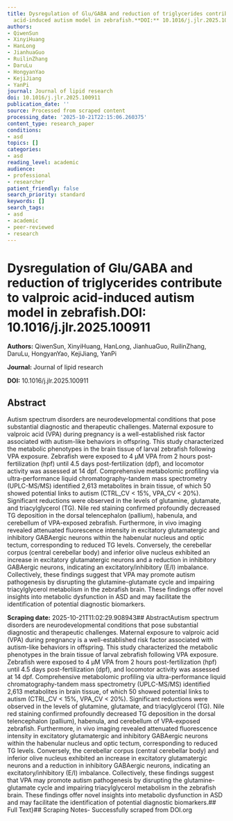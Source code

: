 ```yaml
---
title: Dysregulation of Glu/GABA and reduction of triglycerides contribute to valproic
  acid-induced autism model in zebrafish.**DOI:** 10.1016/j.jlr.2025.100911
authors:
- QiwenSun
- XinyiHuang
- HanLong
- JianhuaGuo
- RuilinZhang
- DaruLu
- HongyanYao
- KejiJiang
- YanPi
journal: Journal of lipid research
doi: 10.1016/j.jlr.2025.100911
publication_date: ''
source: Processed from scraped content
processing_date: '2025-10-21T22:15:06.260375'
content_type: research_paper
conditions:
- asd
topics: []
categories:
- asd
reading_level: academic
audience:
- professional
- researcher
patient_friendly: false
search_priority: standard
keywords: []
search_tags:
- asd
- academic
- peer-reviewed
- research
---
```


# Dysregulation of Glu/GABA and reduction of triglycerides contribute to valproic acid-induced autism model in zebrafish.**DOI:** 10.1016/j.jlr.2025.100911

**Authors:** QiwenSun, XinyiHuang, HanLong, JianhuaGuo, RuilinZhang, DaruLu, HongyanYao, KejiJiang, YanPi

**Journal:** Journal of lipid research

**DOI:** 10.1016/j.jlr.2025.100911

## Abstract

Autism spectrum disorders are neurodevelopmental conditions that pose substantial diagnostic and therapeutic challenges. Maternal exposure to valproic acid (VPA) during pregnancy is a well-established risk factor associated with autism-like behaviors in offspring. This study characterized the metabolic phenotypes in the brain tissue of larval zebrafish following VPA exposure. Zebrafish were exposed to 4 μM VPA from 2 hours post-fertilization (hpf) until 4.5 days post-fertilization (dpf), and locomotor activity was assessed at 14 dpf. Comprehensive metabolomic profiling via ultra-performance liquid chromatography-tandem mass spectrometry (UPLC-MS/MS) identified 2,613 metabolites in brain tissue, of which 50 showed potential links to autism (CTRL_CV < 15%, VPA_CV < 20%). Significant reductions were observed in the levels of glutamine, glutamate, and triacylglycerol (TG). Nile red staining confirmed profoundly decreased TG deposition in the dorsal telencephalon (pallium), habenula, and cerebellum of VPA-exposed zebrafish. Furthermore, in vivo imaging revealed attenuated fluorescence intensity in excitatory glutamatergic and inhibitory GABAergic neurons within the habenular nucleus and optic tectum, corresponding to reduced TG levels. Conversely, the cerebellar corpus (central cerebellar body) and inferior olive nucleus exhibited an increase in excitatory glutamatergic neurons and a reduction in inhibitory GABAergic neurons, indicating an excitatory/inhibitory (E/I) imbalance. Collectively, these findings suggest that VPA may promote autism pathogenesis by disrupting the glutamine-glutamate cycle and impairing triacylglycerol metabolism in the zebrafish brain. These findings offer novel insights into metabolic dysfunction in ASD and may facilitate the identification of potential diagnostic biomarkers.

**Scraping date:** 2025-10-21T11:02:29.908943## AbstractAutism spectrum disorders are neurodevelopmental conditions that pose substantial diagnostic and therapeutic challenges. Maternal exposure to valproic acid (VPA) during pregnancy is a well-established risk factor associated with autism-like behaviors in offspring. This study characterized the metabolic phenotypes in the brain tissue of larval zebrafish following VPA exposure. Zebrafish were exposed to 4 μM VPA from 2 hours post-fertilization (hpf) until 4.5 days post-fertilization (dpf), and locomotor activity was assessed at 14 dpf. Comprehensive metabolomic profiling via ultra-performance liquid chromatography-tandem mass spectrometry (UPLC-MS/MS) identified 2,613 metabolites in brain tissue, of which 50 showed potential links to autism (CTRL_CV < 15%, VPA_CV < 20%). Significant reductions were observed in the levels of glutamine, glutamate, and triacylglycerol (TG). Nile red staining confirmed profoundly decreased TG deposition in the dorsal telencephalon (pallium), habenula, and cerebellum of VPA-exposed zebrafish. Furthermore, in vivo imaging revealed attenuated fluorescence intensity in excitatory glutamatergic and inhibitory GABAergic neurons within the habenular nucleus and optic tectum, corresponding to reduced TG levels. Conversely, the cerebellar corpus (central cerebellar body) and inferior olive nucleus exhibited an increase in excitatory glutamatergic neurons and a reduction in inhibitory GABAergic neurons, indicating an excitatory/inhibitory (E/I) imbalance. Collectively, these findings suggest that VPA may promote autism pathogenesis by disrupting the glutamine-glutamate cycle and impairing triacylglycerol metabolism in the zebrafish brain. These findings offer novel insights into metabolic dysfunction in ASD and may facilitate the identification of potential diagnostic biomarkers.## Full Text}## Scraping Notes- Successfully scraped from DOI.org